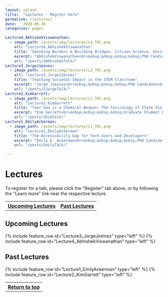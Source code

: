 ```yaml
---
layout: splash
title:  "Lectures - Regster Here"
permalink: /lectures/
date:   2020-09-30
categories: pages

Lecture4_AbhishekViswanathan:
  - image_path: /assets/img/lectures/L4_TOC.png
    alt: "Lecture4_AbhishekViswanathan"
    title: "Smashing Borders & Building Bridges: Citizen Science, Environmental Justice, and Community Resiliance"
    excerpt: "AbhishekViswanathan<br>&nbsp;&nbsp;&nbsp;&nbsp;PhD Candidate<br>&nbsp;&nbsp;&nbsp;&nbsp;School of Computing and Information<br>&nbsp;&nbsp;&nbsp;&nbsp;University of Pittsburgh<br><br>December: Exact Date TBD"
    url: "/posts/3AbhishekTalk/"
Lecture3_JorgeJiminez:
  - image_path: /assets/img/lectures/L3_TOC.png
    alt: "Lecture3_JorgeJiminez"
    title: "Teaching Societal Impact in the STEM Classroom"
    excerpt: "Jorge Jiminez<br>&nbsp;&nbsp;&nbsp;&nbsp;PhD Candidate<br>&nbsp;&nbsp;&nbsp;&nbsp;Department of Bioengineering<br>&nbsp;&nbsp;&nbsp;&nbsp;University of Pittsburgh<br><br>November: Exact Date TBD"
    url: "/posts/2JorgeTalk/"
Lecture2_KimGarrett:
  - image_path: /assets/img/lectures/L2_TOC.png
    alt: "Lecture2_KimGarrett"
    title: "Tear Gas is a Chemical Weapon: The Toxicology of State Violence"
    excerpt: "Kim Garrett<br>&nbsp;&nbsp;&nbsp;&nbsp;Graduate Student Researcher<br>&nbsp;&nbsp;&nbsp;&nbsp;Public Health<br>&nbsp;&nbsp;&nbsp;&nbsp;University of Pittsburgh<br><br>October 21st, 2020"
    url: "/posts/1KimTalk/"
Lecture1_EmilyAckerman:
  - image_path: /assets/img/lectures/L1_TOC.png
    alt: "Lecture1_EmilyAckerman"
    title: "The Accessibility Gap for Tech Users and Developers"
    excerpt: "Emily E. Ackerman<br>&nbsp;&nbsp;&nbsp;&nbsp;PhD Candidate<br>&nbsp;&nbsp;&nbsp;&nbsp;Department of Chemical Engineering<br>&nbsp;&nbsp;&nbsp;&nbsp;University of Pittsburgh<br><br>Septmeber 29th, 2020"
    url: "/posts/EmilyTalk/"

---
```

<p> </p>

<a name="top"></a>
# Lectures
To register for a talk, please click the "Register" tab above, or by following the "Learn more" link near the respective lecture.
<table style="width:100%">
  <tr>
    <th><a href="#ul" class="btn btn--primary">Upcoming Lectures</a></th>
    <th><a href="#pl" class="btn btn--primary">Past Lectures</a></th>
  </tr>
</table>

<a name="ul"></a>
## Upcoming Lectures
{% include feature_row id="Lecture3_JorgeJiminez" type="left" %}
{% include feature_row id="Lecture4_AbhishekViswanathan" type="left" %}

<a name="pl"></a>
## Past Lectures
{% include feature_row id="Lecture1_EmilyAckerman" type="left" %}
{% include feature_row id="Lecture2_KimGarrett" type="left" %}

<table style="width:100%">
  <tr>
    <th><a href="#top" class="btn btn--primary">Return to top</a></th>
  </tr>
</table>

